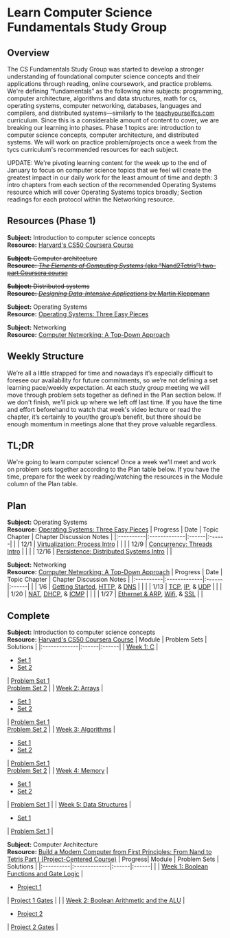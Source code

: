 # Learn Computer Science Fundamentals Study Group

## Overview

The CS Fundamentals Study Group was started to develop a stronger understanding of foundational computer science concepts and their applications through reading, online coursework, and practice problems. We're defining “fundamentals” as the following nine subjects: programming, computer architecture, algorithms and data structures, math for cs, operating systems, computer networking, databases, languages and compilers, and distributed systems—similarly to the [teachyourselfcs.com](https://teachyourselfcs.com/) curriculum. Since this is a considerable amount of content to cover, we are breaking our learning into phases. Phase 1 topics are: introduction to computer science concepts, computer architecture, and distributed systems. We will work on practice problem/projects once a week from the tycs curriculum's recommended resources for each subject.

UPDATE: We're pivoting learning content for the week up to the end of January to focus on computer science topics that we feel will create the greatest impact in our daily work for the least amount of time and depth: 3 intro chapters from each section of the recommended Operating Systems resource which will cover Operating Systems topics broadly; Section readings for each protocol within the Networking resource.

## Resources (Phase 1)

**Subject:** Introduction to computer science concepts \
**Resource:** [Harvard's CS50 Coursera Course](https://www.edx.org/course/introduction-computer-science-harvardx-cs50x)

~~**Subject:** Computer architecture \
**Resource:** [_The Elements of Computing Systems_ (aka “Nand2Tetris”) two-part Coursera course](https://www.coursera.org/learn/build-a-computer)~~

~~**Subject:** Distributed systems \
**Resource:** [_Designing Data-Intensive Applications_ by Martin Kleppmann](https://www.amazon.com/Designing-Data-Intensive-Applications-Reliable-Maintainable-ebook/dp/B06XPJML5D/?pldnSite=1)~~

**Subject:** Operating Systems \
**Resource:** [Operating Systems: Three Easy Pieces](https://pages.cs.wisc.edu/~remzi/OSTEP/)

**Subject:** Networking \
**Resource:** [Computer Networking: A Top-Down Approach](https://gaia.cs.umass.edu/kurose_ross/wireshark.php)

## Weekly Structure

We’re all a little strapped for time and nowadays it’s especially difficult to foresee our availability for future commitments, so we’re not defining a set learning pace/weekly expectation. At each study group meeting we will move through problem sets together as defined in the Plan section below. If we don't finish, we'll pick up where we left off last time. If you have the time and effort beforehand to watch that week's video lecture or read the chapter, it’s certainly to your/the group’s benefit, but there should be enough momentum in meetings alone that they prove valuable regardless.

## TL;DR

We're going to learn computer science! Once a week we'll meet and work on problem sets together according to the Plan table below. If you have the time, prepare for the week by reading/watching the resources in the Module column of the Plan table.

## Plan

**Subject:** Operating Systems \
**Resource:** [Operating Systems: Three Easy Pieces](https://pages.cs.wisc.edu/~remzi/OSTEP/)
| Progress | Date | Topic Chapter | Chapter Discussion Notes |
|:----------|:-------------|:------|:------|
| | 12/1 | [Virtualization: Process Intro](https://pages.cs.wisc.edu/~remzi/OSTEP/cpu-intro.pdf) | |
| | 12/9 | [Concurrency: Threads Intro](https://pages.cs.wisc.edu/~remzi/OSTEP/threads-intro.pdf) | |
| | 12/16 | [Persistence: Distributed Systems Intro](https://pages.cs.wisc.edu/~remzi/OSTEP/dist-intro.pdf) | |

**Subject:** Networking \
**Resource:** [Computer Networking: A Top-Down Approach](https://gaia.cs.umass.edu/kurose_ross/wireshark.php)
| Progress | Date | Topic Chapter | Chapter Discussion Notes |
|:----------|:-------------|:------|:------|
| | 1/6 | [Getting Started](http://www-net.cs.umass.edu/wireshark-labs/Wireshark_Intro_v8.0.pdf), [HTTP](http://www-net.cs.umass.edu/wireshark-labs/Wireshark_HTTP_v8.0.pdf), & [DNS](http://www-net.cs.umass.edu/wireshark-labs/Wireshark_DNS_v8.0.pdf) | |
| | 1/13 | [TCP](http://www-net.cs.umass.edu/wireshark-labs/Wireshark_TCP_v8.0.pdf), [IP](http://www-net.cs.umass.edu/wireshark-labs/Wireshark_IP_v8.0.pdf), & [UDP](http://www-net.cs.umass.edu/wireshark-labs/Wireshark_UDP_v8.0.pdf) | |
| | 1/20 | [NAT](http://www-net.cs.umass.edu/wireshark-labs/Wireshark_NAT_v8.0.pdf), [DHCP](http://www-net.cs.umass.edu/wireshark-labs/Wireshark_DHCP_v8.0.pdf), & [ICMP](http://www-net.cs.umass.edu/wireshark-labs/Wireshark_ICMP_v8.0.pdf) | |
| | 1/27 | [Ethernet & ARP](http://www-net.cs.umass.edu/wireshark-labs/Wireshark_Ethernet_ARP_v8.0.pdf), [Wifi](http://www-net.cs.umass.edu/wireshark-labs/Wireshark_802.11_v8.0.pdf), & [SSL](http://www-net.cs.umass.edu/wireshark-labs/Wireshark_SSL_v8.0.pdf) | |

## Complete


**Subject:** Introduction to computer science concepts \
**Resource:** [Harvard's CS50 Coursera Course](https://www.edx.org/course/introduction-computer-science-harvardx-cs50x)
| Module | Problem Sets | Solutions |
|:-------------|:------|:------|
| [Week 1: C](https://cs50.harvard.edu/x/2022/weeks/1/) | <ul><li>[Set 1](https://cs50.harvard.edu/x/2022/psets/1/mario/more/)</li><li>[Set 2](https://cs50.harvard.edu/x/2022/psets/1/credit/)</li></ul> | [Problem Set 1](/cs-50/week-1/mario.c) <br /> [Problem Set 2](/cs-50/week-1/credit.c) |
| [Week 2: Arrays](https://cs50.harvard.edu/x/2022/weeks/2/) | <ul><li>[Set 1](https://cs50.harvard.edu/x/2022/psets/2/caesar/)</li><li>[Set 2](https://cs50.harvard.edu/x/2022/psets/2/substitution/)</li></ul>| [Problem Set 1](/cs-50/week-2/caesar.c) <br /> [Problem Set 2](/cs-50/week-2/substitution.c) |
| [Week 3: Algorithms](https://cs50.harvard.edu/x/2022/weeks/3/) |  <ul><li>[Set 1](https://cs50.harvard.edu/x/2022/psets/3/runoff/)</li><li>[Set 2](https://cs50.harvard.edu/x/2022/psets/3/tideman/)</li></ul> | [Problem Set 1](/cs-50/week-3/runoff.c) <br /> [Problem Set 2](/cs-50/week-3/tideman.c) |
| [Week 4: Memory](https://cs50.harvard.edu/x/2022/weeks/4/) | <ul><li>[Set 1](https://cs50.harvard.edu/x/2022/psets/4/filter/less/)</li><li>[Set 2](https://cs50.harvard.edu/x/2022/psets/4/filter/more/)</li></ul> | [Problem Set 1](/cs-50/week-4/helpers.c) |
| [Week 5: Data Structures](https://cs50.harvard.edu/x/2022/weeks/5/) | <ul><li>[Set 1](https://cs50.harvard.edu/x/2022/psets/5/)</li></ul> | [Problem Set 1](/cs-50/week-5/dictionary.c) |


**Subject:** Computer Architecture \
**Resource:** [Build a Modern Computer from First Principles: From Nand to Tetris Part I (Project-Centered Course)](https://www.coursera.org/learn/build-a-computer)
| Progress| Module | Problem Sets | Solutions |
|:----------|:-------------|:------|:------|
| | [Week 1: Boolean Functions and Gate Logic](https://www.coursera.org/learn/build-a-computer/home/week/1) | <ul><li>[Project 1](https://www.nand2tetris.org/project01)</li></ul> | [Project 1 Gates](https://github.com/azavea/cs-fundamentals-group/tree/master/nand2tetris/projects/01) |
| | [Week 2: Boolean Arithmetic and the ALU](https://www.coursera.org/learn/build-a-computer/home/week/2) | <ul><li>[Project 2](https://www.nand2tetris.org/project02)</li></ul> | [Project 2 Gates](https://github.com/azavea/cs-fundamentals-group/tree/master/nand2tetris/projects/02) |

